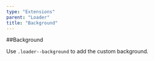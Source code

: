 ```yaml
---
type: "Extensions"
parent: "Loader"
title: "Background"
---
```


##Background

Use `.loader--background` to add the custom background.

<demo>
  <demovanilla src="vanilla/demos/loader/background-spinner">
  </demovanilla>
  <demovanilla src="vanilla/demos/loader/background-direction">
  </demovanilla>
  <demovanilla src="vanilla/demos/loader/background-size">
  </demovanilla>
</demo>
